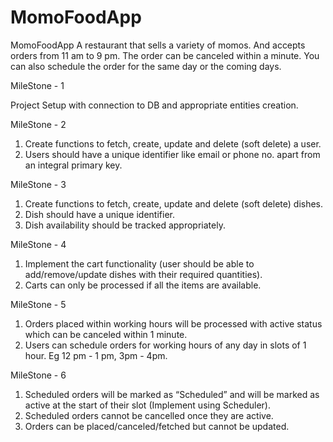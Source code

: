 # MomoFoodApp
MomoFoodApp
A restaurant that sells a variety of momos. And accepts orders from 11 am to 9 pm. 
The order can be canceled within a minute. You can also schedule the order for the same day or the coming days.

MileStone - 1	

Project Setup with connection to DB and appropriate entities creation. 

MileStone - 2	

1. Create functions to fetch, create, update and delete (soft delete) a user.
2. Users should have a unique identifier like email or phone no. apart from an integral primary key. 

MileStone - 3	

1. Create functions to fetch, create, update and delete (soft delete) dishes.
2. Dish should have a unique identifier. 
3. Dish availability should be tracked appropriately.

MileStone - 4	

1. Implement the cart functionality (user should be able to add/remove/update dishes with their required quantities).
2. Carts can only be processed if all the items are available.

MileStone - 5	

1. Orders placed within working hours will be processed with active status which can be canceled within 1 minute.
2. Users can schedule orders for working hours of any day in slots of 1 hour. Eg 12 pm - 1 pm, 3pm - 4pm.

MileStone - 6	

1. Scheduled orders will be marked as “Scheduled” and will be marked as active at the start of their slot (Implement using Scheduler).
2. Scheduled orders cannot be cancelled once they are active.
3. Orders can be placed/canceled/fetched but cannot be updated.




